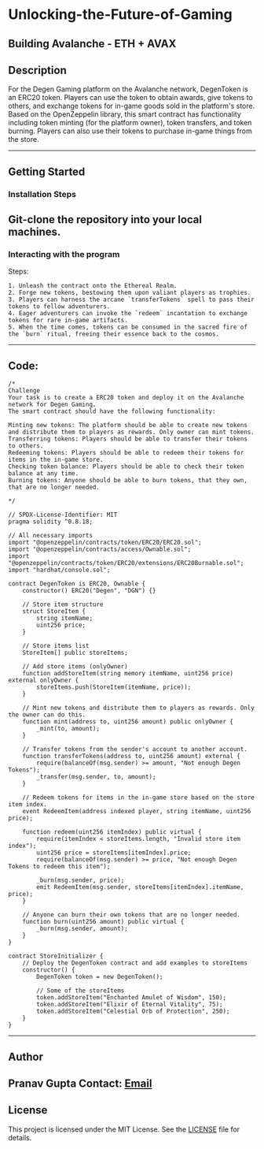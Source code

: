 # Unlocking-the-Future-of-Gaming
Building Avalanche - ETH + AVAX 
---
## Description

For the Degen Gaming platform on the Avalanche network, DegenToken is an ERC20 token. Players can use the token to obtain awards, give tokens to others, and exchange tokens for in-game goods sold in the platform's store. Based on the OpenZeppelin library, this smart contract has functionality including token minting (for the platform owner), token transfers, and token burning. Players can also use their tokens to purchase in-game things from the store.

---
## Getting Started

### Installation Steps

Git-clone the repository into your local machines.
---
### Interacting with the program

Steps: 
```
1. Unleash the contract onto the Ethereal Realm.
2. Forge new tokens, bestowing them upon valiant players as trophies.
3. Players can harness the arcane `transferTokens` spell to pass their tokens to fellow adventurers.
4. Eager adventurers can invoke the `redeem` incantation to exchange tokens for rare in-game artifacts.
5. When the time comes, tokens can be consumed in the sacred fire of the `burn` ritual, freeing their essence back to the cosmos.
```
---
## Code: 
```
/*
Challenge
Your task is to create a ERC20 token and deploy it on the Avalanche network for Degen Gaming. 
The smart contract should have the following functionality:

Minting new tokens: The platform should be able to create new tokens and distribute them to players as rewards. Only owner can mint tokens.
Transferring tokens: Players should be able to transfer their tokens to others.
Redeeming tokens: Players should be able to redeem their tokens for items in the in-game store.
Checking token balance: Players should be able to check their token balance at any time.
Burning tokens: Anyone should be able to burn tokens, that they own, that are no longer needed.

*/

// SPDX-License-Identifier: MIT
pragma solidity ^0.8.18;

// All necessary imports
import "@openzeppelin/contracts/token/ERC20/ERC20.sol";
import "@openzeppelin/contracts/access/Ownable.sol";
import "@openzeppelin/contracts/token/ERC20/extensions/ERC20Burnable.sol";
import "hardhat/console.sol";

contract DegenToken is ERC20, Ownable {
    constructor() ERC20("Degen", "DGN") {}

    // Store item structure
    struct StoreItem {
        string itemName;
        uint256 price;
    }

    // Store items list
    StoreItem[] public storeItems;

    // Add store items (onlyOwner)
    function addStoreItem(string memory itemName, uint256 price) external onlyOwner {
        storeItems.push(StoreItem(itemName, price));
    }

    // Mint new tokens and distribute them to players as rewards. Only the owner can do this.
    function mint(address to, uint256 amount) public onlyOwner {
        _mint(to, amount);
    }

    // Transfer tokens from the sender's account to another account.
    function transferTokens(address to, uint256 amount) external {
        require(balanceOf(msg.sender) >= amount, "Not enough Degen Tokens");
        _transfer(msg.sender, to, amount);
    }

    // Redeem tokens for items in the in-game store based on the store item index.
    event RedeemItem(address indexed player, string itemName, uint256 price);

    function redeem(uint256 itemIndex) public virtual {
        require(itemIndex < storeItems.length, "Invalid store item index");
        uint256 price = storeItems[itemIndex].price;
        require(balanceOf(msg.sender) >= price, "Not enough Degen Tokens to redeem this item");

        _burn(msg.sender, price);
        emit RedeemItem(msg.sender, storeItems[itemIndex].itemName, price);
    }

    // Anyone can burn their own tokens that are no longer needed.
    function burn(uint256 amount) public virtual {
        _burn(msg.sender, amount);
    }
}

contract StoreInitializer {
    // Deploy the DegenToken contract and add examples to storeItems
    constructor() {
        DegenToken token = new DegenToken();

        // Some of the storeItems
        token.addStoreItem("Enchanted Amulet of Wisdom", 150);
        token.addStoreItem("Elixir of Eternal Vitality", 75);
        token.addStoreItem("Celestial Orb of Protection", 250);
    }
}

```
---
## Author

Pranav Gupta
Contact: [Email](mailto:pentest.pranav@gmail.com)
---
## License

This project is licensed under the MIT License. See the [LICENSE](LICENSE) file for details.
